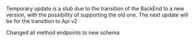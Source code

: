 Temporary update is a stub due to the transition of the BackEnd to a new version, with the possibility of supporting the old one. The next update will be for the transition to Api v2

Changed all method endpoints to new schema
